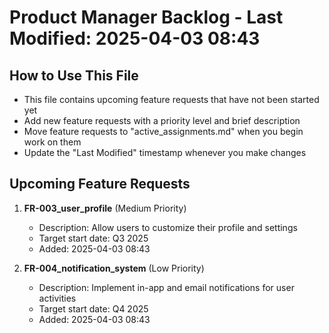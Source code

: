 # Product Manager Backlog - Last Modified: 2025-04-03 08:43

## How to Use This File
- This file contains upcoming feature requests that have not been started yet
- Add new feature requests with a priority level and brief description
- Move feature requests to "active_assignments.md" when you begin work on them
- Update the "Last Modified" timestamp whenever you make changes

## Upcoming Feature Requests
1. **FR-003_user_profile** (Medium Priority)
   - Description: Allow users to customize their profile and settings
   - Target start date: Q3 2025
   - Added: 2025-04-03 08:43

2. **FR-004_notification_system** (Low Priority)
   - Description: Implement in-app and email notifications for user activities
   - Target start date: Q4 2025
   - Added: 2025-04-03 08:43
